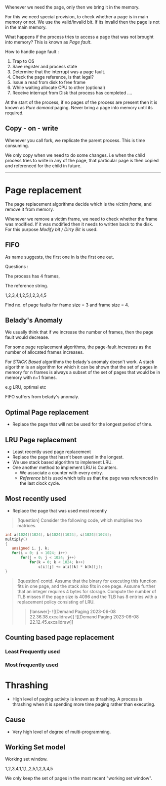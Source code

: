 
Whenever we need the page, only then we bring it in the memory. 

For this we need special provision, to check whether a page is in main memory or not. We use the valid/invalid bit. If its invalid then the page is not in the main memory. 

What happens if the process tries to access a page that was not brought into memory? This is known as *Page fault*.

How to handle page fault :
1. Trap to OS
2. Save register and process state
3. Determine that the interrupt was a page fault.
4. Check the page reference, is that legal? 
5. Issue a read from disk to free frame
6. While waiting allocate CPU to other (optional)
7. Receive interrupt from Disk that process has completed
....


At the start of the process, if no pages of the process are present then it is known as *Pure demand* paging. Never bring a page into memory until its required.

## Copy - on - write

Whenever you call fork, we replicate the parent process. 
This is time consuming. 

We only copy when we need to do some changes. 
i.e 
when the child process tries to write in any of the page, that particular page is then copied and referenced for the child in future.


----


# Page replacement

The page replacement algorithms decide which is the *victim frame*, and remove it from memory.

Whenever we remove a victim frame, we need to check whether the frame was modified. If it was modified then it needs to written back to the disk. For this purpose *Modify bit / Dirty Bit* is used. 

## FIFO

As name suggests, the first one in is the first one out.

Questions :

The process has 4 frames,

The reference string.

1,2,3,4,1,2,5,1,2,3,4,5

Find no. of page faults for frame size = 3 and frame size = 4. 


## Belady's Anomaly

We usually think that if we increase the number of frames, then the page fault would decrease. 

For some page replacement algorithms, the page-fault *increases* as the number of allocated frames increases. 


For *STACK Based* algorithms the belady's anomaly doesn't work. 
A stack algorithm is  an algorithm for which it can be shown that the set of pages in memory for n frames is always a subset of the set of pages that would be in memory with n+1 frames.

e.g LRU, optimal etc

FIFO suffers from belady's anomaly.

## Optimal Page replacement

- Replace the page that will not be used for the longest period of time.

## LRU Page replacement

- Least recently used page replacement
- Replace the page that hasn't been used in the longest. 
- We use stack based algorithm to implement LRU. 
- One another method to implement LRU is Counters. 
	- We associate a counter with every entry. 
	- *Reference bit* is used which tells us that the page was referenced in the last clock cycle.

## Most recently used 
- Replace the page that was used most recently


>[!question]
>Consider the following code, which multiplies two matrices.
>

```c
int a[1024][1024], b[1024][1024], c[1024][1024];
multiply()
{
   unsigned i, j, k;
   for(i = 0; i < 1024; i++)
       for(j = 0; j < 1024; j++)
           for(k = 0; k < 1024; k++)
               c[i][j] += a[i][k] * b[k][j];
}
```

>[!question]
>contd.
>Assume that the binary for executing this function fits in one page, and the stack also fits in one page. Assume further that an integer requires 4 bytes for storage. Compute the number of TLB misses if the page size is 4096 and the TLB has 8 entries with a replacement policy consisting of LRU.
>>[!answer]-
>>![[Demand Paging 2023-06-08 22.36.38.excalidraw]]
![[Demand Paging 2023-06-08 22.12.45.excalidraw]]


## Counting based page replacement
### Least Frequently used
### Most frequently used


# Thrashing

- High level  of paging activity is known as thrashing. A process is thrashing when it is spending more time paging rather than executing. 

## Cause 
- Very high level of degree of multi-programming. 


## Working Set model

Working set window. 

1,2,3,4,1,1,1,,2,5,1,2,3,4,5

We only keep the set of pages in the most recent "working set window". 
